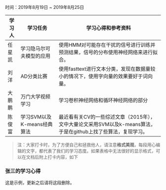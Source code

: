 时间：2019年8月19日 ~ 2019年8月25日

学习人|学习任务|学习心得和参考资料
------ | ------ | ------ 
任星凯|学习隐马尔可夫模型的应用|使用HMM对可能存在干扰的信号进行训练并预测结果，信号的分布使用神经网络来进行拟合。|
刘洋|AD分类比赛|使用fasttext进行文本分类，发现在数据量较小的情况下，使用字向量的效果要好于词向量。|
大鹏鹏|万门大学视频学习|学习卷积神经网络和循环神经网络的部分|
陈俊富|学习SVM以及K-means经典算法|最近看有关CV的一些综述文章（2015年），文中大量论文采用SVM以及k-means算法，于是在github上找了些算法，复现学习。|

> 注：大家打卡时，为了方便自己和拯救他人，请注意**格式美观**，每段用心编辑的文字，都代表了我们的学习态度。如果表格中无法很好的显示格式，可以在文档后附上打卡内容，如下

### 张三的学习心得
这是示例，更新之后请将这段删除。
